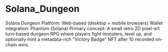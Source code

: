 # Solana_Dungeon
Solana Dungeon Platform: Web-based (desktop + mobile browsers) Wallet integration: Phantom (Solana) Primary concept: A small retro 2D pixel-art turn-based dungeon RPG where players fight monsters, level up, and optionally mint a metadata-rich "Victory Badge" NFT after 10 recorded on-chain wins.
